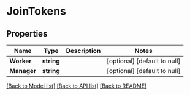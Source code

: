 # JoinTokens

## Properties
Name | Type | Description | Notes
------------ | ------------- | ------------- | -------------
**Worker** | **string** |  | [optional] [default to null]
**Manager** | **string** |  | [optional] [default to null]

[[Back to Model list]](../README.md#documentation-for-models) [[Back to API list]](../README.md#documentation-for-api-endpoints) [[Back to README]](../README.md)


